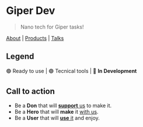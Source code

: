 # Giper Dev

> Nano tech for Giper tasks!

[About](http://giper.dev/) | [Products](https://web.giper.dev/) | [Talks](https://t.me/giper_dev)

## Legend

🟢 Ready to use | 🟣 Tecnical tools | 🔴 **In Development**

## Call to action

- Be a **Don** that will [**support** us](http://boosty.to/hyoo) to make it.
- Be a **Hero** that will **make** it [with us](https://t.me/giper_dev).
- Be a **User** that will [**use** it](https://web.giper.dev) and enjoy.
